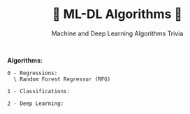 <h1 id="space-titanic-competition" align="center">🌱 ML-DL Algorithms 🌱</h1>

<p align="center">Machine and Deep Learning Algorithms Trivia</p>

<br>
    
**Algorithms:**

```
0 - Regressions:
  \ Random Forest Regressor (RFG)

1 - Classifications:

2 - Deep Learning:
```
